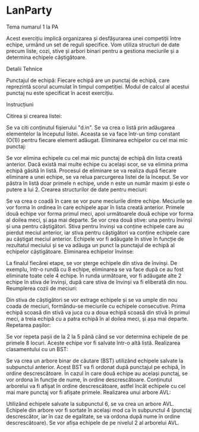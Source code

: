 # LanParty
Tema numarul 1 la PA

Acest exercițiu implică organizarea și desfășurarea unei competiții între echipe, urmând un set de reguli specifice. Vom utiliza structuri de date precum liste, cozi, stive și arbori binari pentru a gestiona meciurile și a determina echipele câștigătoare.

Detalii Tehnice

Punctajul de echipă: Fiecare echipă are un punctaj de echipă, care reprezintă scorul acumulat în timpul competiției. Modul de calcul al acestui punctaj nu este specificat în acest exercițiu.

Instrucțiuni

Citirea și crearea listei:

Se va citi conținutul fișierului "d.in".
Se va crea o listă prin adăugarea elementelor la începutul listei. Aceasta se va face într-un timp constant (O(1)) pentru fiecare element adăugat.
Eliminarea echipelor cu cel mai mic punctaj:

Se vor elimina echipele cu cel mai mic punctaj de echipă din lista creată anterior. Dacă există mai multe echipe cu același scor, se va elimina prima echipă găsită în listă.
Procesul de eliminare se va realiza după fiecare eliminare a unei echipe, se va relua parcurgerea listei de la început.
Se vor păstra în listă doar primele n echipe, unde n este un număr maxim și este o putere a lui 2.
Crearea structurilor de date pentru meciuri:

Se va crea o coadă în care se vor pune meciurile dintre echipe. Meciurile se vor forma în ordinea în care echipele apar în lista creată anterior. Primele două echipe vor forma primul meci, apoi următoarele două echipe vor forma al doilea meci, și așa mai departe.
Se vor crea două stive: una pentru învinși și una pentru câștigători. Stiva pentru învinși va conține echipele care au pierdut meciul anterior, iar stiva pentru câștigători va conține echipele care au câștigat meciul anterior.
Echipele vor fi adăugate în stive în funcție de rezultatul meciului și se va adăuga un punct la punctajul de echipă al echipelor câștigătoare.
Eliminarea echipelor învinse:

La finalul fiecărei etape, se vor șterge echipele din stiva de învinși.
De exemplu, într-o rundă cu 8 echipe, eliminarea se va face după ce au fost eliminate toate cele 4 echipe. În runda următoare, vor fi adăugate alte 2 echipe în stiva de învinși, după care stiva de învinși va fi eliberată din nou.
Reumplerea cozii de meciuri:

Din stiva de câștigători se vor extrage echipele și se va umple din nou coada de meciuri, formându-se meciurile cu echipele consecutive. Prima echipă scoasă din stivă va juca cu a doua echipă scoasă din stivă în primul meci, a treia echipă cu a patra echipă în al doilea meci, și așa mai departe.
Repetarea pașilor:

Se vor repeta pașii de la 2 la 5 până când se vor determina echipele de pe primele 8 locuri. Aceste echipe vor fi salvate într-o altă listă.
Realizarea clasamentului cu un BST:

Se va crea un arbore binar de căutare (BST) utilizând echipele salvate la subpunctul anterior.
Acest BST va fi ordonat după punctajul pe echipă, în ordine descrescătoare. În cazul în care două echipe au același punctaj, se vor ordona în funcție de nume, în ordine descrescătoare.
Conținutul arborelui va fi afișat în ordine descrescătoare, astfel încât echipele cu cel mai mare punctaj vor fi afișate primele.
Realizarea unui arbore AVL:

Utilizând echipele salvate la subpunctul 6, se va crea un arbore AVL.
Echipele din arbore vor fi sortate în același mod ca în subpunctul 4 (punctaj descrescător, iar în caz de egalitate, se va ordona după nume în ordine descrescătoare).
Se vor afișa echipele de pe nivelul 2 al arborelui AVL.
